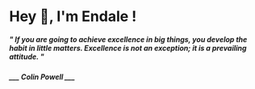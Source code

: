 <h1 title="head"> Hey 👋, I'm Endale !</h1>

**<h5><i>" If you are going to achieve excellence in big things, you develop the habit in little matters. Excellence is not an exception; it is a prevailing attitude. "</i></h5>**

*<b>___ Colin Powell ___</b>*
